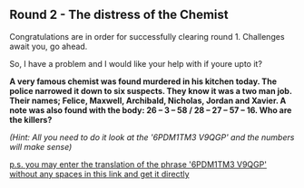 ## Round 2 - The distress of the Chemist

Congratulations are in order for successfully clearing round 1.
Challenges await you, go ahead.

So, I have a problem and I would like your help with if youre upto it?

**A very famous chemist was found murdered in his kitchen today. The police narrowed it down to six suspects. They know it was a two man job. Their names; Felice, Maxwell, Archibald, Nicholas, Jordan and Xavier. A note was also found with the body: 26 – 3 – 58 / 28 – 27 – 57 – 16. Who are the killers?**

_(Hint: All you need to do it look at the '6PDM1TM3   V9QGP' and the numbers will make sense)_

[p.s. you may enter the translation of the phrase '6PDM1TM3   V9QGP' without any spaces in this link and get it directly](https://drive.google.com/file/d/1YmKe5eDCUCB-DjzVuFSoy3EuNr9Ityqo/view?usp=sharing)
